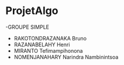 # ProjetAlgo

-GROUPE SIMPLE

- RAKOTONDRAZANAKA Bruno
- RAZANABELAHY Henri
- MIRANTO Tefimampihonona
- NOMENJANAHARY Narindra Nambinintsoa

